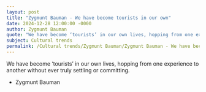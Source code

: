 ```yaml
---
layout: post
title: "Zygmunt Bauman - We have become tourists in our own"
date: 2024-12-28 12:00:00 -0000
author: Zygmunt Bauman
quote: "We have become ‘tourists’ in our own lives, hopping from one experience to another without ever truly settling or committing."
subject: Cultural trends
permalink: /Cultural trends/Zygmunt Bauman/Zygmunt Bauman - We have become tourists in our own
---
```


We have become ‘tourists’ in our own lives, hopping from one experience to another without ever truly settling or committing.

- Zygmunt Bauman
